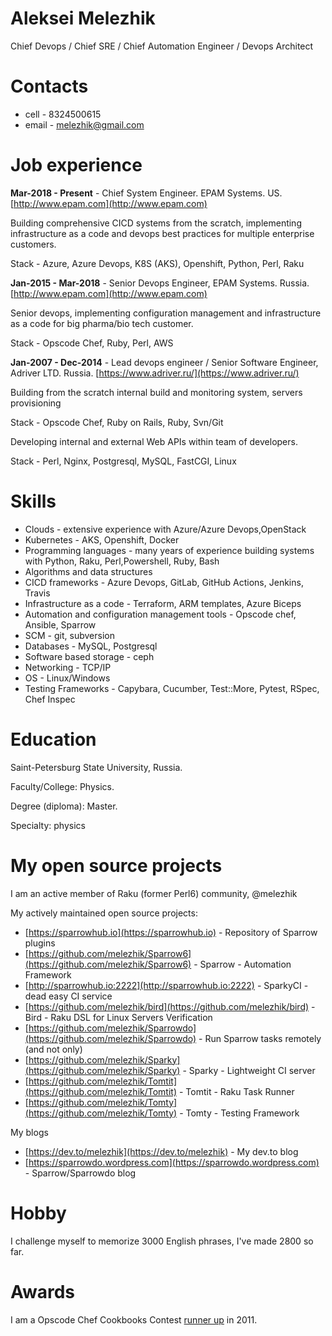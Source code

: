# Aleksei Melezhik 

Chief Devops / Chief SRE  / Chief Automation Engineer / Devops Architect

# Contacts

* cell - 8324500615
* email - melezhik@gmail.com

# Job experience

**Mar-2018 - Present** - Chief System Engineer. EPAM Systems. US. [http://www.epam.com](http://www.epam.com)

Building comprehensive CICD systems from the scratch, implementing infrastructure as a code and devops best practices for multiple enterprise customers.

Stack - Azure, Azure Devops, K8S (AKS), Openshift, Python, Perl, Raku

**Jan-2015 - Mar-2018** - Senior Devops Engineer, EPAM Systems. Russia. [http://www.epam.com](http://www.epam.com)

Senior devops, implementing configuration management and infrastructure as a code for big pharma/bio tech customer.

Stack - Opscode Chef, Ruby, Perl, AWS

**Jan-2007 - Dec-2014** - Lead devops engineer / Senior Software Engineer, Adriver LTD. Russia. [https://www.adriver.ru/](https://www.adriver.ru/)

Building from the scratch internal build and monitoring system, servers provisioning

Stack -  Opscode Chef, Ruby on Rails, Ruby, Svn/Git

Developing internal and external Web APIs within team of developers.

Stack - Perl, Nginx, Postgresql, MySQL, FastCGI, Linux

# Skills

* Clouds - extensive experience with Azure/Azure Devops,OpenStack
* Kubernetes - AKS, Openshift, Docker
* Programming languages - many years of experience building 
systems with Python, Raku, Perl,Powershell, Ruby, Bash
* Algorithms and data structures
* CICD frameworks - Azure Devops, GitLab, GitHub Actions, Jenkins, Travis
* Infrastructure as a code - Terraform, ARM templates, Azure Biceps
* Automation and configuration management tools - Opscode chef, Ansible, Sparrow
* SCM - git, subversion
* Databases - MySQL, Postgresql
* Software based storage - ceph
* Networking - TCP/IP
* OS - Linux/Windows
* Testing Frameworks - Capybara, Cucumber, Test::More, Pytest, RSpec, Chef Inspec

# Education

Saint-Petersburg State University, Russia. 

Faculty/College: Physics. 

Degree (diploma): Master. 

Specialty: physics

# My open source projects

I am an active member of Raku (former Perl6) community, @melezhik

My actively maintained open source projects:

* [https://sparrowhub.io](https://sparrowhub.io) - Repository of Sparrow plugins
* [https://github.com/melezhik/Sparrow6](https://github.com/melezhik/Sparrow6) - Sparrow - Automation Framework
* [http://sparrowhub.io:2222](http://sparrowhub.io:2222) - SparkyCI - dead easy CI service
* [https://github.com/melezhik/bird](https://github.com/melezhik/bird) - Bird - Raku DSL for Linux Servers Verification
* [https://github.com/melezhik/Sparrowdo](https://github.com/melezhik/Sparrowdo) - Run Sparrow tasks remotely (and not only)
* [https://github.com/melezhik/Sparky](https://github.com/melezhik/Sparky) - Sparky - Lightweight CI server
* [https://github.com/melezhik/Tomtit](https://github.com/melezhik/Tomtit) - Tomtit - Raku Task Runner
* [https://github.com/melezhik/Tomty](https://github.com/melezhik/Tomty) - Tomty - Testing Framework

My blogs

* [https://dev.to/melezhik](https://dev.to/melezhik) - My dev.to blog
* [https://sparrowdo.wordpress.com](https://sparrowdo.wordpress.com) - Sparrow/Sparrowdo blog

# Hobby

I challenge myself to memorize 3000 English phrases, I've made 2800 so far.

# Awards

I am a Opscode Chef Cookbooks Contest [runner up](https://blog.chef.io/the-cookbook-contest-is-over-and-the-winners-are/) in 2011.
